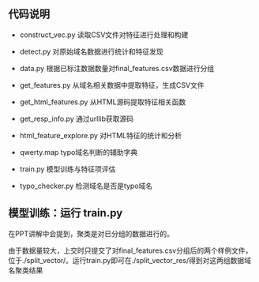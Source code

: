 ## 代码说明

* construct_vec.py  读取CSV文件对特征进行处理和构建

* detect.py   对原始域名数据进行统计和特征发现

* data.py  根据已标注数据数量对final_features.csv数据进行分组

* get_features.py   从域名相关数据中提取特征，生成CSV文件

* get_html_features.py  从HTML源码提取特征相关函数

* get_resp_info.py    通过urllib获取源码

* html_feature_explore.py  对HTML特征的统计和分析

* qwerty.map   typo域名判断的辅助字典

* train.py  模型训练与特征项评估

* typo_checker.py   检测域名是否是typo域名

## 模型训练：运行 train.py 

在PPT讲解中会提到，聚类是对已分组的数据进行的。

由于数据量较大，上交时只提交了对final_features.csv分组后的两个样例文件，位于./split_vector/。运行train.py即可在./split_vector_res/得到对这两组数据域名聚类结果
